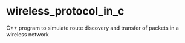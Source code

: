 wireless_protocol_in_c
======================
C++ program to simulate route discovery and transfer of packets in a wireless network
